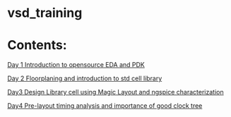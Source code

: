 # vsd_training

# Contents:

[Day 1 Introduction to opensource EDA and PDK](https://github.com/bansalharshul1/vsd_training/blob/main/Day%201%20Introduction%20to%20open%20sources%20EDA%20and%20PDK.md#day1-introduction-to-opensource-eda-and-pdk)

[Day 2 Floorplaning and introduction to std cell library](https://github.com/bansalharshul1/vsd_training/blob/main/Day%202%20Floorplanning%20and%20intoduction%20to%20library%20cells.md#day-2-floorplaning-and-introduction-to-std-cell-library)


[Day3 Design Library cell using Magic Layout and ngspice characterization ](https://github.com/bansalharshul1/vsd_training/blob/main/Day%203%20Design%20Library%20cell%20using%20Magic%20Layout%20and%20ngspice%20characterization.md#day3-design-library-cell-using-magic-layout-and-ngspice-characterization)


[Day4 Pre-layout timing analysis and importance of good clock tree](https://github.com/bansalharshul1/vsd_training/blob/main/Day4%20Pre-layout%20timing%20analysis%20and%20implortance%20of%20good%20clock%20tree.md#day4-pre-layout-timing-analysis-and-implortance-of-good-clock-tree)










